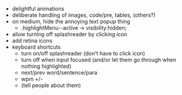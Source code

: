 - delightful animations
- deliberate handling of images, code/pre, tables, (others?)
- on medium, hide the annoying text popup thing
    + .highlightMenu--active -> visibility:hidden;
- allow turning off splashreader by clicking icon
- add retina icons
- keyboard shortcuts
    + turn on/off splashreader (don't have to click icon)
    + turn off when input focused (and/or let them go through when nothing highlighted)
    + next/prev word/sentence/para
    + wpm +/-
    + (tell people about them)
